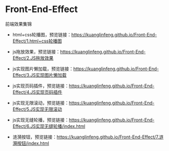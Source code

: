# Front-End-Effect
前端效果集锦
- html+css轮播图，预览链接：https://kuanglinfeng.github.io/Front-End-Effect/1.html+css轮播图

- js拖放效果，预览链接：https://kuanglinfeng.github.io/Front-End-Effect/2.JS拖放效果

- js实现图片懒加载，预览链接：https://kuanglinfeng.github.io/Front-End-Effect/3.JS实现图片懒加载

- js实现页码插件，预览链接：https://kuanglinfeng.github.io/Front-End-Effect/4.JS实现页码插件

- js实现无限滚动，预览链接：https://kuanglinfeng.github.io/Front-End-Effect/5.JS实现无限滚动

- js实现无缝轮播，预览链接：https://kuanglinfeng.github.io/Front-End-Effect/6.JS实现无缝轮播/index.html

- 涟漪按钮，预览链接：https://kuanglinfeng.github.io/Front-End-Effect/7.涟漪按钮/index.html
